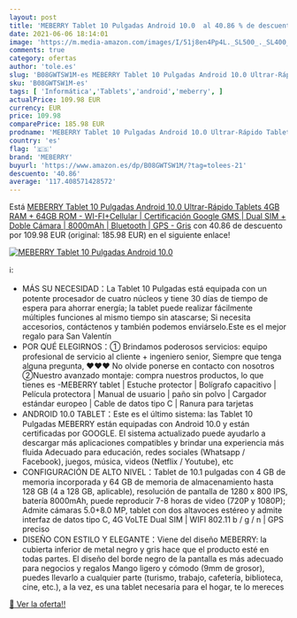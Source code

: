 ```yaml
---
layout: post
title: 'MEBERRY Tablet 10 Pulgadas Android 10.0  al 40.86 % de descuento'
date: 2021-06-06 18:14:01
image: 'https://m.media-amazon.com/images/I/51j8en4Pp4L._SL500_._SL400_.jpg'
comments: true
category: ofertas
author: 'tole.es'
slug: 'B08GWTSW1M-es MEBERRY Tablet 10 Pulgadas Android 10.0 Ultrar-Rápido...'
sku: 'B08GWTSW1M-es'
tags: [ 'Informática','Tablets','android','meberry', ]
actualPrice: 109.98 EUR
currency: EUR
price: 109.98
comparePrice: 185.98 EUR
prodname: 'MEBERRY Tablet 10 Pulgadas Android 10.0 Ultrar-Rápido Tablets 4GB RAM + 64GB ROM - WI-FI+Cellular | Certificación Google GMS | Dual SIM + Doble Cámara | 8000mAh | Bluetooth | GPS - Gris'
country: 'es'
flag: '🇪🇸'
brand: 'MEBERRY'
buyurl: 'https://www.amazon.es/dp/B08GWTSW1M/?tag=tolees-21'
descuento: '40.86'
average: '117.408571428572'
---
```


Está [MEBERRY Tablet 10 Pulgadas Android 10.0 Ultrar-Rápido Tablets 4GB RAM + 64GB ROM - WI-FI+Cellular | Certificación Google GMS | Dual SIM + Doble Cámara | 8000mAh | Bluetooth | GPS - Gris](https://www.amazon.es/dp/B08GWTSW1M/?tag=tolees-21) con 40.86 de descuento por 109.98 EUR (original: 185.98 EUR) en el siguiente enlace!

[![MEBERRY Tablet 10 Pulgadas Android 10.0 ](https://m.media-amazon.com/images/I/51j8en4Pp4L._SL500_._SL400_.jpg)](https://www.amazon.es/dp/B08GWTSW1M/?tag=tolees-21)

ℹ️:

- MÁS SU NECESIDAD：La Tablet 10 Pulgadas está equipada con un potente procesador de cuatro núcleos y tiene 30 días de tiempo de espera para ahorrar energía; la tablet puede realizar fácilmente múltiples funciones al mismo tiempo sin atascarse; Si necesita accesorios, contáctenos y también podemos enviárselo.Este es el mejor regalo para San Valentín
- POR QUÉ ELEGIRNOS：① Brindamos poderosos servicios: equipo profesional de servicio al cliente + ingeniero senior, Siempre que tenga alguna pregunta, ♥♥♥ No olvide ponerse en contacto con nosotros ②Nuestro avanzado montaje: compra nuestros productos, lo que tienes es -MEBERRY tablet | Estuche protector | Bolígrafo capacitivo | Película protectora | Manual de usuario | paño sin polvo | Cargador estándar europeo | Cable de datos tipo C | Ranura para tarjetas
- ANDROID 10.0 TABLET：Este es el último sistema: las Tablet 10 Pulgadas MEBERRY están equipadas con Android 10.0 y están certificadas por GOOGLE. El sistema actualizado puede ayudarlo a descargar más aplicaciones compatibles y brindar una experiencia más fluida Adecuado para educación, redes sociales (Whatsapp / Facebook), juegos, música, videos (Netflix / Youtube), etc
- CONFIGURACIÓN DE ALTO NIVEL：Tablet de 10.1 pulgadas con 4 GB de memoria incorporada y 64 GB de memoria de almacenamiento hasta 128 GB (4 a 128 GB, aplicable), resolución de pantalla de 1280 x 800 IPS, batería 8000mAh, puede reproducir 7-8 horas de video (720P y 1080P); Admite cámaras 5.0+8.0 MP, tablet con dos altavoces estéreo y admite interfaz de datos tipo C, 4G VoLTE Dual SIM | WIFI 802.11 b / g / n | GPS preciso
- DISEÑO CON ESTILO Y ELEGANTE：Viene del diseño MEBERRY: la cubierta inferior de metal negro y gris hace que el producto esté en todas partes. El diseño del borde negro de la pantalla es más adecuado para negocios y regalos Mango ligero y cómodo (9mm de grosor), puedes llevarlo a cualquier parte (turismo, trabajo, cafetería, biblioteca, cine, etc.), a la vez, es una tablet necesaria para el hogar, te lo mereces

[🛒 Ver la oferta!!](https://www.amazon.es/dp/B08GWTSW1M/?tag=tolees-21)
